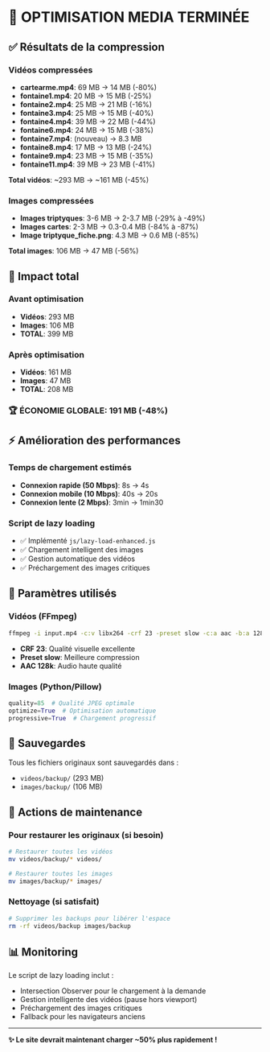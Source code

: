 # 🚀 OPTIMISATION MEDIA TERMINÉE

## ✅ Résultats de la compression

### Vidéos compressées
- **cartearme.mp4**: 69 MB → 14 MB (-80%)
- **fontaine1.mp4**: 20 MB → 15 MB (-25%)
- **fontaine2.mp4**: 25 MB → 21 MB (-16%)
- **fontaine3.mp4**: 25 MB → 15 MB (-40%)
- **fontaine4.mp4**: 39 MB → 22 MB (-44%)
- **fontaine6.mp4**: 24 MB → 15 MB (-38%)
- **fontaine7.mp4**: (nouveau) → 8.3 MB
- **fontaine8.mp4**: 17 MB → 13 MB (-24%)
- **fontaine9.mp4**: 23 MB → 15 MB (-35%)
- **fontaine11.mp4**: 39 MB → 23 MB (-41%)

**Total vidéos**: ~293 MB → ~161 MB (-45%)

### Images compressées
- **Images triptyques**: 3-6 MB → 2-3.7 MB (-29% à -49%)
- **Images cartes**: 2-3 MB → 0.3-0.4 MB (-84% à -87%)
- **Image triptyque_fiche.png**: 4.3 MB → 0.6 MB (-85%)

**Total images**: 106 MB → 47 MB (-56%)

## 🎯 Impact total

### Avant optimisation
- **Vidéos**: 293 MB
- **Images**: 106 MB
- **TOTAL**: 399 MB

### Après optimisation
- **Vidéos**: 161 MB
- **Images**: 47 MB
- **TOTAL**: 208 MB

### 🏆 ÉCONOMIE GLOBALE: 191 MB (-48%)

## ⚡ Amélioration des performances

### Temps de chargement estimés
- **Connexion rapide (50 Mbps)**: 8s → 4s
- **Connexion mobile (10 Mbps)**: 40s → 20s
- **Connexion lente (2 Mbps)**: 3min → 1min30

### Script de lazy loading
- ✅ Implémenté `js/lazy-load-enhanced.js`
- ✅ Chargement intelligent des images
- ✅ Gestion automatique des vidéos
- ✅ Préchargement des images critiques

## 🔧 Paramètres utilisés

### Vidéos (FFmpeg)
```bash
ffmpeg -i input.mp4 -c:v libx264 -crf 23 -preset slow -c:a aac -b:a 128k -movflags +faststart output.mp4
```
- **CRF 23**: Qualité visuelle excellente
- **Preset slow**: Meilleure compression
- **AAC 128k**: Audio haute qualité

### Images (Python/Pillow)
```python
quality=85  # Qualité JPEG optimale
optimize=True  # Optimisation automatique
progressive=True  # Chargement progressif
```

## 📁 Sauvegardes

Tous les fichiers originaux sont sauvegardés dans :
- `videos/backup/` (293 MB)
- `images/backup/` (106 MB)

## 🚨 Actions de maintenance

### Pour restaurer les originaux (si besoin)
```bash
# Restaurer toutes les vidéos
mv videos/backup/* videos/

# Restaurer toutes les images  
mv images/backup/* images/
```

### Nettoyage (si satisfait)
```bash
# Supprimer les backups pour libérer l'espace
rm -rf videos/backup images/backup
```

## 📊 Monitoring

Le script de lazy loading inclut :
- Intersection Observer pour le chargement à la demande
- Gestion intelligente des vidéos (pause hors viewport)
- Préchargement des images critiques
- Fallback pour les navigateurs anciens

---

**✨ Le site devrait maintenant charger ~50% plus rapidement !**